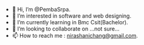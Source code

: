 - 👋 Hi, I’m @PembaSrpa.
- 👀 I’m interested in software and web designing.
- 🌱 I’m currently learning in Bmc Csit(Bachelor).
- 💞️ I’m looking to collaborate on ...not sure...
- 📫 How to reach me : nirashanichang@gmail.com.
